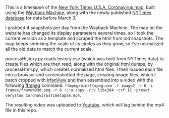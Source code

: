This is a timelapse of the [New York Times U.S.A. Coronavirus map](https://www.nytimes.com/interactive/2020/us/coronavirus-us-cases.html), built using the [Wayback Machine](https://web.archive.org/web/*/https://www.nytimes.com/interactive/2020/us/coronavirus-us-cases.html), along with the newly published [NYTimes database](https://github.com/nytimes/covid-19-data) for data before March 3.

I grabbed 4 snapshots per day from the Wayback Machine. The map on the website has changed its display parameters several times, so I took the current version as a template and scraped the html from old snapshots. The map keeps shrinking the scale of its circles as they grow, so I've normalized all the old data to match the current scale.

processHistory.py reads history.csv (which was built from NYTimes data) to create files which are then read, along with the original html dumps, by processHtml.py, which creates normalized html files. I then loaded each file into a browser and screenshotted the page, creating image files, which I batch cropped with [IrfanView](https://www.irfanview.com/) and then assembled into a video with the following [ffmpeg](https://www.ffmpeg.org/download.html) command: `ffmpeg/bin/ffmpeg.exe -f image2 -r 8 -i frames/frame%03d.png -r 8 -c:a copy -c:v libx264 -crf 12 -preset veryslow CoronavirusTimelapse.mp4`.

The resulting video was uploaded to [Youtube](https://www.youtube.com/watch?v=WiAFI5BwHKY), which will lag behind the mp4 file in this repo.
